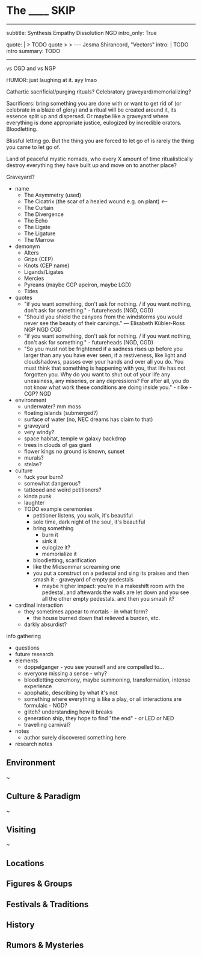 # The ____ SKIP

---
subtitle: Synthesis Empathy Dissolution NGD
intro_only: True
<!-- post_intro_only: MEDIA("David Hellman - Braid background.jpg") -->
quote: |
    > TODO quote
    >
    > <span class="attribution">--- Jesma Shirancord, "Vectors" <!-- James Richardson --><span>
intro: |
    TODO intro
summary: TODO

---

<!--
the point:

- how to know what to move on from and when
- how to move on
- the joy of letting go
-->

vs CGD and vs NGP

HUMOR: just laughing at it. ayy lmao

Cathartic sacrificial/purging rituals? Celebratory graveyard/memorializing?

Sacrificers: bring something you are done with or want to get rid of (or celebrate in a blaze of glory) and a ritual will be created around it, its essence split up and dispersed. Or maybe like a graveyard where everything is done appropriate justice, eulogized by incredible orators. Bloodletting.

Blissful letting go. But the thing you are forced to let go of is rarely the thing you came to let go of.

Land of peaceful mystic nomads, who every X amount of time ritualistically destroy everything they have built up and move on to another place?

Graveyard?

- name
    + The Asymmetry (used)
    + The Cicatrix (the scar of a healed wound e.g. on plant) <--
    + The Curtain
    + The Divergence
    + The Echo
    + The Ligate
    + The Ligature
    + The Marrow
- demonym
	+ Alters
	+ Grips (CEP)
	+ Knots (CEP name)
	+ Ligands/Ligates
	+ Mercies
	+ Pyreans (maybe CGP apeiron, maybe LGD)
	+ Tides
- quotes
	- "if you want something, don't ask for nothing. / if you want nothing, don't ask for something." - futureheads (NGD, CGD)
	- "Should you shield the canyons from the windstorms you would never see the beauty of their carvings." ― Elisabeth Kübler-Ross NGP NGD CGD
	- "if you want something, don't ask for nothing. / if you want nothing, don't ask for something." - futureheads (NGD, CGD)
	- "So you must not be frightened if a sadness rises up before you larger than any you have ever seen; if a restiveness, like light and cloudshadows, passes over your hands and over all you do. You must think that something is happening with you, that life has not forgotten you. Why do you want to shut out of your life any uneasiness, any miseries, or any depressions? For after all, you do not know what work these conditions are doing inside you." - rilke - CGP? NGD
- environment
	+ underwater? mm moss
	+ floating islands (submerged?)
	+ surface of water (no, NEC dreams has claim to that)
	+ graveyard
	+ very windy?
	+ space habitat, temple w galaxy backdrop
	+ trees in clouds of gas giant
	+ flower kings no ground is known, sunset
	+ murals?
	+ stelae?
- culture
	- fuck your burn?
	- somewhat dangerous?
	- tattooed and weird petitioners?
	- kinda punk
	- laughter
	- TODO example ceremonies
		+ petitioner listens, you walk, it's beautiful
		+ solo time, dark night of the soul, it's beautiful
		+ bring something
			* burn it
			* sink it
			* eulogize it?
			* memorialize it
		+ bloodletting, scarification
		+ like the Midsommar screaming one
		+ you put a construct on a pedestal and sing its praises and then smash it - graveyard of empty pedestals
			* maybe higher impact: you're in a makeshift room with the pedestal, and aftewards the walls are let down and you see all the other empty pedestals. and then you smash it?
- cardinal interaction
	- they sometimes appear to mortals - in what form?
		+ the house burned down that relieved a burden, etc.
	- darkly absurdist?

info gathering

- questions
- future research
- elements
	- doppelganger - you see yourself and are compelled to...
	- everyone missing a sense - why?
	- bloodletting ceremony, maybe summoning, transformation, intense experience
	- apophatic, describing by what it's not
	- something where everything is like a play, or all interactions are formulaic - NGD?
	- glitch? understanding how it breaks
	- generation ship, they hope to find "the end" - or LED or NED
	- travelling carnival?
- notes
	- author surely discovered something here
- research notes


## Environment

~

## Culture & Paradigm

~

## Visiting

~

## Locations

## Figures & Groups

## Festivals & Traditions

## History

## Rumors & Mysteries
